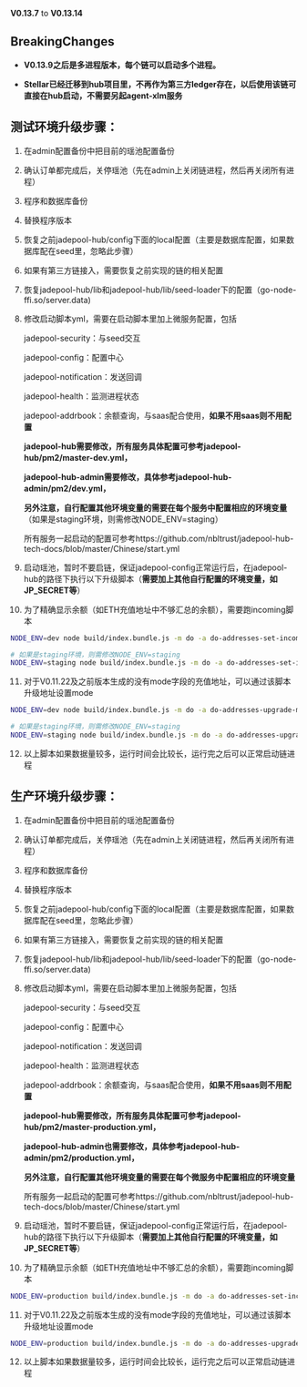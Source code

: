 **V0.13.7** to **V0.13.14**

## **BreakingChanges**

- **V0.13.9之后是多进程版本，每个链可以启动多个进程。**

- **Stellar已经迁移到hub项目里，不再作为第三方ledger存在，以后使用该链可直接在hub启动，不需要另起agent-xlm服务**

  

## 测试环境升级步骤：

1. 在admin配置备份中把目前的瑶池配置备份

2. 确认订单都完成后，关停瑶池（先在admin上关闭链进程，然后再关闭所有进程）

3. 程序和数据库备份

4. 替换程序版本

5. 恢复之前jadepool-hub/config下面的local配置（主要是数据库配置，如果数据库配在seed里，忽略此步骤）

6. 如果有第三方链接入，需要恢复之前实现的链的相关配置

7. 恢复jadepool-hub/lib和jadepool-hub/lib/seed-loader下的配置（go-node-ffi.so/server.data) 

8. 修改启动脚本yml，需要在启动脚本里加上微服务配置，包括

   jadepool-security：与seed交互

   jadepool-config：配置中心

   jadepool-notification：发送回调

   jadepool-health：监测进程状态

   jadepool-addrbook：余额查询，与saas配合使用，**如果不用saas则不用配置**

   **jadepool-hub需要修改，所有服务具体配置可参考jadepool-hub/pm2/master-dev.yml，**

   **jadepool-hub-admin需要修改，具体参考jadepool-hub-admin/pm2/dev.yml，**

   **另外注意，自行配置其他环境变量的需要在每个服务中配置相应的环境变量**（如果是staging环境，则需修改NODE_ENV=staging）
   
   所有服务一起启动的配置可参考https://github.com/nbltrust/jadepool-hub-tech-docs/blob/master/Chinese/start.yml

9. 启动瑶池，暂时不要启链，保证jadepool-config正常运行后，在jadepool-hub的路径下执行以下升级脚本（**需要加上其他自行配置的环境变量，如JP_SECRET等**）

10. 为了精确显示余额（如ETH充值地址中不够汇总的余额），需要跑incoming脚本

  ```bash
  NODE_ENV=dev node build/index.bundle.js -m do -a do-addresses-set-incoming
  
  # 如果是staging环境，则需修改NODE_ENV=staging
  NODE_ENV=staging node build/index.bundle.js -m do -a do-addresses-set-incoming
  ```

11. 对于V0.11.22及之前版本生成的没有mode字段的充值地址，可以通过该脚本升级地址设置mode

   ```bash
   NODE_ENV=dev node build/index.bundle.js -m do -a do-addresses-upgrade-mode
   
   # 如果是staging环境，则需修改NODE_ENV=staging
   NODE_ENV=staging node build/index.bundle.js -m do -a do-addresses-upgrade-mode
   ```

12. 以上脚本如果数据量较多，运行时间会比较长，运行完之后可以正常启动链进程



## 生产环境升级步骤：

1. 在admin配置备份中把目前的瑶池配置备份

2. 确认订单都完成后，关停瑶池（先在admin上关闭链进程，然后再关闭所有进程）

3. 程序和数据库备份

4. 替换程序版本

5. 恢复之前jadepool-hub/config下面的local配置（主要是数据库配置，如果数据库配在seed里，忽略此步骤）

6. 如果有第三方链接入，需要恢复之前实现的链的相关配置

7. 恢复jadepool-hub/lib和jadepool-hub/lib/seed-loader下的配置（go-node-ffi.so/server.data) 

8. 修改启动脚本yml，需要在启动脚本里加上微服务配置，包括

   jadepool-security：与seed交互

   jadepool-config：配置中心

   jadepool-notification：发送回调

   jadepool-health：监测进程状态

   jadepool-addrbook：余额查询，与saas配合使用，**如果不用saas则不用配置**

   **jadepool-hub需要修改，所有服务具体配置可参考jadepool-hub/pm2/master-production.yml，**

   **jadepool-hub-admin也需要修改，具体参考jadepool-hub-admin/pm2/production.yml，**

   **另外注意，自行配置其他环境变量的需要在每个微服务中配置相应的环境变量**
   
   所有服务一起启动的配置可参考https://github.com/nbltrust/jadepool-hub-tech-docs/blob/master/Chinese/start.yml

9. 启动瑶池，暂时不要启链，保证jadepool-config正常运行后，在jadepool-hub的路径下执行以下升级脚本（**需要加上其他自行配置的环境变量，如JP_SECRET等**）


10. 为了精确显示余额（如ETH充值地址中不够汇总的余额），需要跑incoming脚本

   ```bash
   NODE_ENV=production build/index.bundle.js -m do -a do-addresses-set-incoming
   ```

11. 对于V0.11.22及之前版本生成的没有mode字段的充值地址，可以通过该脚本升级地址设置mode

   ```bash
   NODE_ENV=production build/index.bundle.js -m do -a do-addresses-upgrade-mode
   ```

12. 以上脚本如果数据量较多，运行时间会比较长，运行完之后可以正常启动链进程
